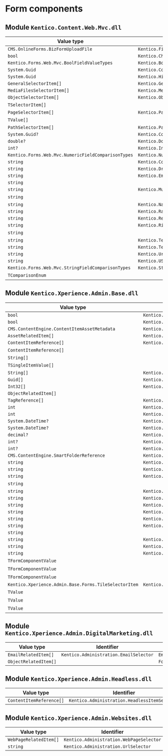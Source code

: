 <!-- generated file with tool "Kentico.Xperience.UMT.DocUtils" - edited through template "FormComponents.cshtml" -->
# Form components
<div name="generatedpart_Kentico.Content.Web.Mvc.dll">

## Module `Kentico.Content.Web.Mvc.dll`

|Value type|Identifier|Class|Properties type|notes|
|----------|-----|----------|---------------|-----|
|`CMS.OnlineForms.BizFormUploadFile`|`Kentico.FileUploader`|`FileUploaderComponent`|`FileUploaderProperties`||
|`bool`|`Kentico.CheckBox`|`CheckBoxComponent`|`CheckBoxProperties`||
|`Kentico.Forms.Web.Mvc.BoolFieldValueTypes`|`Kentico.BoolFieldValueTypeSelector`|`BoolComparisonTypeSelectorComponent`|`ComparisonTypeSelectorProperties`||
|`System.Guid`|`Kentico.CompareToFieldSelector`|`CompareToFieldSelectorComponent`|`CompareToFieldSelectorProperties`||
|`System.Guid`|`Kentico.HiddenGuidInput`|`HiddenGuidInputComponent`|`HiddenGuidInputProperties`||
|`GeneralSelectorItem[]`|`Kentico.GeneralSelector`|`GeneralSelector`|`GeneralSelectorProperties`||
|`MediaFilesSelectorItem[]`|`Kentico.MediaFilesSelector`|`MediaFilesSelector`|`MediaFilesSelectorProperties`||
|`ObjectSelectorItem[]`|`Kentico.ObjectSelector`|`ObjectSelector`|`ObjectSelectorProperties`||
|`TSelectorItem[]`||`ObjectSelectorComponentBase`|`TProperties`|**abstract**|
|`PageSelectorItem[]`|`Kentico.PageSelector`|`PageSelector`|`PageSelectorProperties`||
|`TValue[]`||`PageSelectorBase`|`TProperties`|**abstract**|
|`PathSelectorItem[]`|`Kentico.PathSelector`|`PathSelector`|`PathSelectorProperties`||
|`System.Guid?`|`Kentico.ConsentAgreement`|`ConsentAgreementComponent`|`ConsentAgreementProperties`||
|`double?`|`Kentico.DoubleInput`|`DoubleInputComponent`|`DoubleInputProperties`||
|`int?`|`Kentico.IntInput`|`IntInputComponent`|`IntInputProperties`||
|`Kentico.Forms.Web.Mvc.NumericFieldComparisonTypes`|`Kentico.NumericFieldComparisonTypeSelector`|`NumericComparisonTypeSelectorComponent`|`ComparisonTypeSelectorProperties`||
|`string`|`Kentico.ConsentSelector`|`ConsentSelectorComponent`|`DropDownProperties`||
|`string`|`Kentico.DropDown`|`DropDownComponent`|`DropDownProperties`||
|`string`|`Kentico.EmailInput`|`EmailInputComponent`|`EmailInputProperties`||
|`string`||`InvalidComponent`|`InvalidComponentProperties`||
|`string`|`Kentico.MultipleChoice`|`MultipleChoiceComponent`|`MultiSelectorProperties`||
|`string`||`MultiSelectorFormComponent`|`TProperties`|**abstract**|
|`string`|`Kentico.Name`|`NameComponent`|`TextInputProperties`||
|`string`|`Kentico.RadioButtons`|`RadioButtonsComponent`|`RadioButtonsProperties`||
|`string`|`Kentico.Recaptcha`|`RecaptchaComponent`|`RecaptchaProperties`||
|`string`|`Kentico.RichText`|`RichTextComponent`|`RichTextComponentProperties`||
|`string`||`SelectorFormComponent`|`TProperties`|**abstract**|
|`string`|`Kentico.TextArea`|`TextAreaComponent`|`TextAreaProperties`||
|`string`|`Kentico.TextInput`|`TextInputComponent`|`TextInputProperties`||
|`string`|`Kentico.UrlSelector`|`UrlSelector`|`UrlSelectorProperties`||
|`string`|`Kentico.USPhone`|`USPhoneComponent`|`USPhoneProperties`||
|`Kentico.Forms.Web.Mvc.StringFieldComparisonTypes`|`Kentico.StringFieldComparisonTypeSelector`|`StringComparisonTypeSelectorComponent`|`ComparisonTypeSelectorProperties`||
|`TComparisonEnum`||`ComparisonTypeSelectorComponent`|`ComparisonTypeSelectorProperties`|**abstract**|

</div>
<div name="generatedpart_Kentico.Xperience.Admin.Base.dll">

## Module `Kentico.Xperience.Admin.Base.dll`

|Value type|Identifier|Class|Properties type|notes|
|----------|-----|----------|---------------|-----|
|`bool`|`Kentico.Administration.Checkbox`|`CheckBoxComponent`|`CheckBoxClientProperties`||
|`bool`|`Kentico.Administration.Checkbox`|`CheckBoxComponent`|`CheckBoxClientProperties`||
|`CMS.ContentEngine.ContentItemAssetMetadata`|`Kentico.Administration.ContentItemAssetUploader`|`ContentItemAssetUploaderComponent`|`ContentItemAssetUploaderProperties`||
|`AssetRelatedItem[]`|`Kentico.Administration.AssetSelector`|`AssetSelectorComponent`|`AssetSelectorProperties`||
|`ContentItemReference[]`|`Kentico.Administration.ContentItemSelector`|`ContentItemSelectorComponent`|`ContentItemSelectorProperties`||
|`ContentItemReference[]`||`ContentItemSelectorComponentBase`|`TProperties`|**abstract**|
|`String[]`||`GeneralSelectorComponent`|`GeneralSelectorProperties`||
|`TSingleItemValue[]`||`MultipleObjectSelectorBase`|`TProperties`|**abstract**|
|`String[]`|`Kentico.Administration.ObjectCodeNameSelector`|`ObjectCodeNameSelectorComponent`|`ObjectCodenameSelectorProperties`||
|`Guid[]`|`Kentico.Administration.ObjectGuidSelector`|`ObjectGuidSelectorComponent`|`ObjectSelectorProperties`||
|`Int32[]`|`Kentico.Administration.ObjectIdSelector`|`ObjectIdSelectorComponent`|`ObjectSelectorProperties`||
|`ObjectRelatedItem[]`||`ObjectSelectorComponent`|`ObjectSelectorProperties`||
|`TagReference[]`|`Kentico.Administration.TagSelector`|`TagSelectorComponent`|`TagSelectorProperties`||
|`int`|`Kentico.Administration.ContentFolderSelector`|`ContentFolderSelectorComponent`|`ContentFolderSelectorProperties`||
|`int`|`Kentico.Administration.NumberWithLabel`|`NumberWithLabelComponent`|`FormComponentProperties`||
|`System.DateTime?`|`Kentico.Administration.DateInput`|`DateInputComponent`|`FormComponentProperties`||
|`System.DateTime?`|`Kentico.Administration.DateTimeInput`|`DateTimeInputComponent`|`FormComponentProperties`||
|`decimal?`|`Kentico.Administration.DecimalNumberInput`|`DecimalNumberInputComponent`|`DecimalNumberInputProperties`||
|`int?`|`Kentico.Administration.NumberInput`|`NumberInputComponent`|`NumberInputProperties`||
|`int?`|`Kentico.Administration.SingleObjectIdSelector`|`SingleObjectIdSelectorComponent`|`SingleObjectSelectorProperties`||
|`CMS.ContentEngine.SmartFolderReference`|`Kentico.Administration.SmartFolderSelector`|`SmartFolderSelectorComponent`|`SmartFolderSelectorProperties`||
|`string`|`Kentico.Administration.CodeEditor`|`CodeEditorComponent`|`CodeEditorProperties`||
|`string`|`Kentico.Administration.ConditionBuilder`|`ConditionBuilderComponent`|`ConditionBuilderProperties`||
|`string`|`Kentico.Administration.DropDownSelector`|`DropDownComponent`|`DropDownProperties`||
|`string`||`DropDownComponentBase`|`TProperties`|**abstract**|
|`string`|`Kentico.Administration.ExtensionSelector`|`ExtensionSelectorComponent`|`ExtensionSelectorProperties`||
|`string`|`Kentico.Administration.IconSelector`|`IconSelectorComponent`|`IconSelectorProperties`||
|`string`|`Kentico.Administration.Link`|`LinkComponent`|`LinkProperties`||
|`string`|`Kentico.Administration.Password`|`PasswordComponent`|`PasswordProperties`||
|`string`|`Kentico.Administration.RadioGroup`|`RadioGroupComponent`|`RadioGroupProperties`||
|`string`|`Kentico.Administration.RichTextEditor`|`RichTextEditorComponent`|`RichTextEditorProperties`||
|`string`||`SingleGeneralSelectorComponent`|`SingleGeneralSelectorProperties`||
|`string`|`Kentico.Administration.TextArea`|`TextAreaComponent`|`TextAreaProperties`||
|`string`|`Kentico.Administration.TextInput`|`TextInputComponent`|`TextInputProperties`||
|`string`|`Kentico.Administration.TextWithLabel`|`TextWithLabelComponent`|`TextWithLabelProperties`||
|`TFormComponentValue`||`GeneralSelectorComponentBase`|`TProperties`|**abstract**|
|`TFormComponentValue`||`ObjectSelectorBase`|`TProperties`|**abstract**|
|`TFormComponentValue`||`SingleObjectSelectorBase`|`TProperties`|**abstract**|
|`Kentico.Xperience.Admin.Base.Forms.TileSelectorItem`|`Kentico.Administration.TileSelector`|`TileSelectorComponent`|`TileSelectorProperties`||
|`TValue`||`DateTimeInputComponentBase`|`TProperties`|**abstract**|
|`TValue`||`FormComponent`|`FormComponentProperties`|**abstract**|
|`TValue`||`FormComponentWithNestedComponents`|`TProperties`|**abstract**|

</div>
<div name="generatedpart_Kentico.Xperience.Admin.DigitalMarketing.dll">

## Module `Kentico.Xperience.Admin.DigitalMarketing.dll`

|Value type|Identifier|Class|Properties type|notes|
|----------|-----|----------|---------------|-----|
|`EmailRelatedItem[]`|`Kentico.Administration.EmailSelector`|`EmailSelectorComponent`|`EmailSelectorProperties`||
|`ObjectRelatedItem[]`||`FormSelectorComponent`|`ObjectSelectorProperties`||

</div>
<div name="generatedpart_Kentico.Xperience.Admin.Headless.dll">

## Module `Kentico.Xperience.Admin.Headless.dll`

|Value type|Identifier|Class|Properties type|notes|
|----------|-----|----------|---------------|-----|
|`ContentItemReference[]`|`Kentico.Administration.HeadlessItemSelector`|`HeadlessItemSelectorComponent`|`HeadlessItemSelectorProperties`||

</div>
<div name="generatedpart_Kentico.Xperience.Admin.Websites.dll">

## Module `Kentico.Xperience.Admin.Websites.dll`

|Value type|Identifier|Class|Properties type|notes|
|----------|-----|----------|---------------|-----|
|`WebPageRelatedItem[]`|`Kentico.Administration.WebPageSelector`|`WebPageSelectorComponent`|`WebPageSelectorProperties`||
|`string`|`Kentico.Administration.UrlSelector`|`UrlSelectorComponent`|`FormComponentProperties`||

</div>
